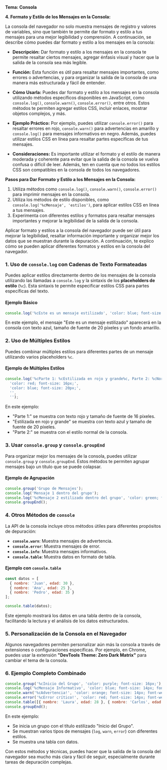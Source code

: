 **Tema: Consola**

**4. Formato y Estilo de los Mensajes en la Consola:**

La consola del navegador no solo muestra mensajes de registro y valores de variables, sino que también te permite dar formato y estilo a tus mensajes para una mejor legibilidad y comprensión. A continuación, se describe cómo puedes dar formato y estilo a los mensajes en la consola:

- **Descripción:**
  Dar formato y estilo a los mensajes en la consola te permite resaltar ciertos mensajes, agregar énfasis visual y hacer que la salida de la consola sea más legible.

- **Función:**
  Esta función es útil para resaltar mensajes importantes, como errores o advertencias, y para organizar la salida de la consola de una manera más estructurada y fácil de entender.

- **Cómo Usarla:**
  Puedes dar formato y estilo a los mensajes en la consola utilizando métodos específicos disponibles en JavaScript, como `console.log()`, `console.warn()`, `console.error()`, entre otros. Estos métodos te permiten agregar estilos CSS, incluir enlaces, mostrar objetos complejos, y más.

- **Ejemplo Práctico:**
  Por ejemplo, puedes utilizar `console.error()` para resaltar errores en rojo, `console.warn()` para advertencias en amarillo y `console.log()` para mensajes informativos en negro. Además, puedes utilizar estilos CSS en línea para resaltar partes específicas de tus mensajes.

- **Consideraciones:**
  Es importante utilizar el formato y el estilo de manera moderada y coherente para evitar que la salida de la consola se vuelva confusa o difícil de leer. Además, ten en cuenta que no todos los estilos CSS son compatibles en la consola de todos los navegadores.

**Pasos para Dar Formato y Estilo a los Mensajes en la Consola:**

1. Utiliza métodos como `console.log()`, `console.warn()`, `console.error()` para imprimir mensajes en la consola.
2. Utiliza los métodos de estilo disponibles, como `console.log('%cMensaje', 'estilos')`, para aplicar estilos CSS en línea a tus mensajes.
3. Experimenta con diferentes estilos y formatos para resaltar mensajes importantes y mejorar la legibilidad de la salida de la consola.




Aplicar formato y estilos a la consola del navegador puede ser útil para mejorar la legibilidad, resaltar información importante y organizar mejor los datos que se muestran durante la depuración. A continuación, te explico cómo se pueden aplicar diferentes formatos y estilos en la consola del navegador.

### 1. Uso de `console.log` con Cadenas de Texto Formateadas

Puedes aplicar estilos directamente dentro de los mensajes de la consola utilizando las llamadas a `console.log` y la sintaxis de los **placeholders de estilo** (`%c`). Esta sintaxis te permite especificar estilos CSS para partes específicas del texto.

#### Ejemplo Básico

```javascript
console.log('%cEste es un mensaje estilizado', 'color: blue; font-size: 20px; background-color: yellow;');
```

En este ejemplo, el mensaje "Este es un mensaje estilizado" aparecerá en la consola con texto azul, tamaño de fuente de 20 píxeles y un fondo amarillo.

### 2. Uso de Múltiples Estilos

Puedes combinar múltiples estilos para diferentes partes de un mensaje utilizando varios placeholders `%c`.

#### Ejemplo de Múltiples Estilos

```javascript
console.log('%cParte 1: %cEstilizada en rojo y grande%c, Parte 2: %cNormal', 
  'color: red; font-size: 16px;', 
  'color: blue; font-size: 20px;', 
  '',
  '');
```

En este ejemplo:
- "Parte 1:" se muestra con texto rojo y tamaño de fuente de 16 píxeles.
- "Estilizada en rojo y grande" se muestra con texto azul y tamaño de fuente de 20 píxeles.
- "Parte 2:" se muestra con el estilo normal de la consola.

### 3. Usar `console.group` y `console.groupEnd`

Para organizar mejor los mensajes de la consola, puedes utilizar `console.group` y `console.groupEnd`. Estos métodos te permiten agrupar mensajes bajo un título que se puede colapsar.

#### Ejemplo de Agrupación

```javascript
console.group('Grupo de Mensajes');
console.log('Mensaje 1 dentro del grupo');
console.log('%cMensaje 2 estilizado dentro del grupo', 'color: green; font-weight: bold;');
console.groupEnd();
```

### 4. Otros Métodos de `console`

La API de la consola incluye otros métodos útiles para diferentes propósitos de depuración:

- **`console.warn`**: Muestra mensajes de advertencia.
- **`console.error`**: Muestra mensajes de error.
- **`console.info`**: Muestra mensajes informativos.
- **`console.table`**: Muestra datos en formato de tabla.

#### Ejemplo con `console.table`

```javascript
const datos = [
  { nombre: 'Juan', edad: 30 },
  { nombre: 'Ana', edad: 25 },
  { nombre: 'Pedro', edad: 35 }
];

console.table(datos);
```

Este ejemplo mostrará los datos en una tabla dentro de la consola, facilitando la lectura y el análisis de los datos estructurados.

### 5. Personalización de la Consola en el Navegador

Algunos navegadores permiten personalizar aún más la consola a través de extensiones o configuraciones específicas. Por ejemplo, en Chrome, puedes usar la extensión **"DevTools Theme: Zero Dark Matrix"** para cambiar el tema de la consola.

### 6. Ejemplo Completo Combinado

```javascript
console.group('%cInicio del Grupo', 'color: purple; font-size: 16px;');
console.log('%cMensaje Informativo', 'color: blue; font-size: 14px; font-style: italic;');
console.warn('%cAdvertencia!', 'color: orange; font-size: 14px; font-weight: bold;');
console.error('%cError crítico!', 'color: red; font-size: 14px; font-weight: bold; background-color: yellow;');
console.table([{ nombre: 'Laura', edad: 28 }, { nombre: 'Carlos', edad: 34 }]);
console.groupEnd();
```

En este ejemplo:
- Se inicia un grupo con el título estilizado "Inicio del Grupo".
- Se muestran varios tipos de mensajes (`log`, `warn`, `error`) con diferentes estilos.
- Se muestra una tabla con datos.

Con estos métodos y técnicas, puedes hacer que la salida de la consola del navegador sea mucho más clara y fácil de seguir, especialmente durante tareas de depuración complejas.

